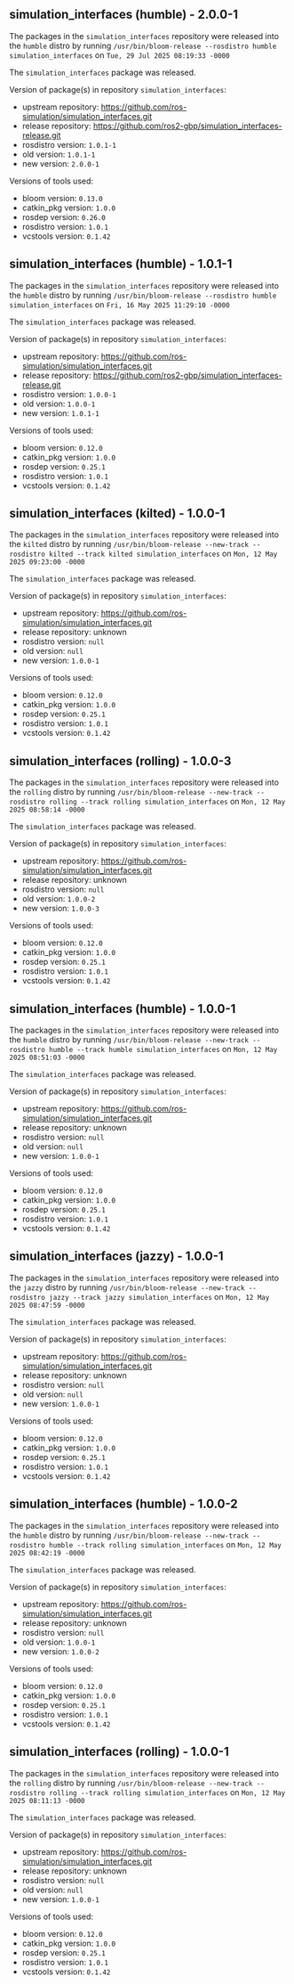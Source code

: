 ## simulation_interfaces (humble) - 2.0.0-1

The packages in the `simulation_interfaces` repository were released into the `humble` distro by running `/usr/bin/bloom-release --rosdistro humble simulation_interfaces` on `Tue, 29 Jul 2025 08:19:33 -0000`

The `simulation_interfaces` package was released.

Version of package(s) in repository `simulation_interfaces`:

- upstream repository: https://github.com/ros-simulation/simulation_interfaces.git
- release repository: https://github.com/ros2-gbp/simulation_interfaces-release.git
- rosdistro version: `1.0.1-1`
- old version: `1.0.1-1`
- new version: `2.0.0-1`

Versions of tools used:

- bloom version: `0.13.0`
- catkin_pkg version: `1.0.0`
- rosdep version: `0.26.0`
- rosdistro version: `1.0.1`
- vcstools version: `0.1.42`


## simulation_interfaces (humble) - 1.0.1-1

The packages in the `simulation_interfaces` repository were released into the `humble` distro by running `/usr/bin/bloom-release --rosdistro humble simulation_interfaces` on `Fri, 16 May 2025 11:29:10 -0000`

The `simulation_interfaces` package was released.

Version of package(s) in repository `simulation_interfaces`:

- upstream repository: https://github.com/ros-simulation/simulation_interfaces.git
- release repository: https://github.com/ros2-gbp/simulation_interfaces-release.git
- rosdistro version: `1.0.0-1`
- old version: `1.0.0-1`
- new version: `1.0.1-1`

Versions of tools used:

- bloom version: `0.12.0`
- catkin_pkg version: `1.0.0`
- rosdep version: `0.25.1`
- rosdistro version: `1.0.1`
- vcstools version: `0.1.42`


## simulation_interfaces (kilted) - 1.0.0-1

The packages in the `simulation_interfaces` repository were released into the `kilted` distro by running `/usr/bin/bloom-release --new-track --rosdistro kilted --track kilted simulation_interfaces` on `Mon, 12 May 2025 09:23:00 -0000`

The `simulation_interfaces` package was released.

Version of package(s) in repository `simulation_interfaces`:

- upstream repository: https://github.com/ros-simulation/simulation_interfaces.git
- release repository: unknown
- rosdistro version: `null`
- old version: `null`
- new version: `1.0.0-1`

Versions of tools used:

- bloom version: `0.12.0`
- catkin_pkg version: `1.0.0`
- rosdep version: `0.25.1`
- rosdistro version: `1.0.1`
- vcstools version: `0.1.42`


## simulation_interfaces (rolling) - 1.0.0-3

The packages in the `simulation_interfaces` repository were released into the `rolling` distro by running `/usr/bin/bloom-release --new-track --rosdistro rolling --track rolling simulation_interfaces` on `Mon, 12 May 2025 08:58:14 -0000`

The `simulation_interfaces` package was released.

Version of package(s) in repository `simulation_interfaces`:

- upstream repository: https://github.com/ros-simulation/simulation_interfaces.git
- release repository: unknown
- rosdistro version: `null`
- old version: `1.0.0-2`
- new version: `1.0.0-3`

Versions of tools used:

- bloom version: `0.12.0`
- catkin_pkg version: `1.0.0`
- rosdep version: `0.25.1`
- rosdistro version: `1.0.1`
- vcstools version: `0.1.42`


## simulation_interfaces (humble) - 1.0.0-1

The packages in the `simulation_interfaces` repository were released into the `humble` distro by running `/usr/bin/bloom-release --new-track --rosdistro humble --track humble simulation_interfaces` on `Mon, 12 May 2025 08:51:03 -0000`

The `simulation_interfaces` package was released.

Version of package(s) in repository `simulation_interfaces`:

- upstream repository: https://github.com/ros-simulation/simulation_interfaces.git
- release repository: unknown
- rosdistro version: `null`
- old version: `null`
- new version: `1.0.0-1`

Versions of tools used:

- bloom version: `0.12.0`
- catkin_pkg version: `1.0.0`
- rosdep version: `0.25.1`
- rosdistro version: `1.0.1`
- vcstools version: `0.1.42`


## simulation_interfaces (jazzy) - 1.0.0-1

The packages in the `simulation_interfaces` repository were released into the `jazzy` distro by running `/usr/bin/bloom-release --new-track --rosdistro jazzy --track jazzy simulation_interfaces` on `Mon, 12 May 2025 08:47:59 -0000`

The `simulation_interfaces` package was released.

Version of package(s) in repository `simulation_interfaces`:

- upstream repository: https://github.com/ros-simulation/simulation_interfaces.git
- release repository: unknown
- rosdistro version: `null`
- old version: `null`
- new version: `1.0.0-1`

Versions of tools used:

- bloom version: `0.12.0`
- catkin_pkg version: `1.0.0`
- rosdep version: `0.25.1`
- rosdistro version: `1.0.1`
- vcstools version: `0.1.42`


## simulation_interfaces (humble) - 1.0.0-2

The packages in the `simulation_interfaces` repository were released into the `humble` distro by running `/usr/bin/bloom-release --new-track --rosdistro humble --track rolling simulation_interfaces` on `Mon, 12 May 2025 08:42:19 -0000`

The `simulation_interfaces` package was released.

Version of package(s) in repository `simulation_interfaces`:

- upstream repository: https://github.com/ros-simulation/simulation_interfaces.git
- release repository: unknown
- rosdistro version: `null`
- old version: `1.0.0-1`
- new version: `1.0.0-2`

Versions of tools used:

- bloom version: `0.12.0`
- catkin_pkg version: `1.0.0`
- rosdep version: `0.25.1`
- rosdistro version: `1.0.1`
- vcstools version: `0.1.42`


## simulation_interfaces (rolling) - 1.0.0-1

The packages in the `simulation_interfaces` repository were released into the `rolling` distro by running `/usr/bin/bloom-release --new-track --rosdistro rolling --track rolling simulation_interfaces` on `Mon, 12 May 2025 08:11:13 -0000`

The `simulation_interfaces` package was released.

Version of package(s) in repository `simulation_interfaces`:

- upstream repository: https://github.com/ros-simulation/simulation_interfaces.git
- release repository: unknown
- rosdistro version: `null`
- old version: `null`
- new version: `1.0.0-1`

Versions of tools used:

- bloom version: `0.12.0`
- catkin_pkg version: `1.0.0`
- rosdep version: `0.25.1`
- rosdistro version: `1.0.1`
- vcstools version: `0.1.42`


